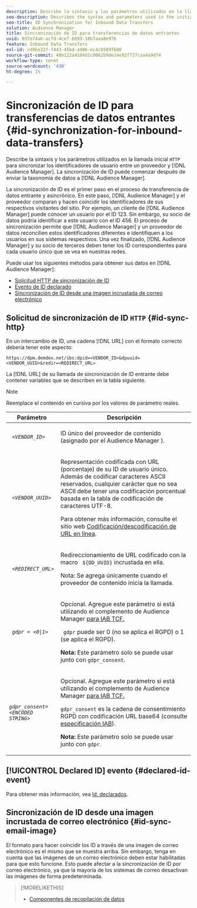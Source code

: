 ```yaml
---
description: Describe la sintaxis y los parámetros utilizados en la llamada HTTP inicial para sincronizar los identificadores de usuario entre un proveedor y un Audience Manager. La sincronización de ID puede comenzar después de enviar la taxonomía de datos al Audience Manager.
seo-description: Describes the syntax and parameters used in the initial HTTP call to synchronize user IDs between a vendor and Audience Manager. ID synchronization can begin after you send your data taxonomy to Audience Manager.
seo-title: ID Synchronization for Inbound Data Transfers
solution: Audience Manager
title: Sincronización de ID para transferencias de datos entrantes
uuid: 037e74a6-acfd-4cef-b693-16b7aaa8e976
feature: Inbound Data Transfers
exl-id: cd9be32f-f443-45bd-a906-ec4c8589f608
source-git-commit: 48b122a4184d1c0662b9de14e92f727caa4a9d74
workflow-type: tm+mt
source-wordcount: '430'
ht-degree: 1%

---
```


# Sincronización de ID para transferencias de datos entrantes {#id-synchronization-for-inbound-data-transfers}

Describe la sintaxis y los parámetros utilizados en la llamada inicial `HTTP` para sincronizar los identificadores de usuario entre un proveedor y [!DNL Audience Manager]. La sincronización de ID puede comenzar después de enviar la taxonomía de datos a [!DNL Audience Manager].

La sincronización de ID es el primer paso en el proceso de transferencia de datos entrante y asincrónico. En este paso, [!DNL Audience Manager] y el proveedor comparan y hacen coincidir los identificadores de sus respectivos visitantes del sitio. Por ejemplo, un cliente de [!DNL Audience Manager] puede conocer un usuario por el ID 123. Sin embargo, su socio de datos podría identificar a este usuario con el ID 456. El proceso de sincronización permite que [!DNL Audience Manager] y un proveedor de datos reconcilien estos identificadores diferentes e identifiquen a los usuarios en sus sistemas respectivos. Una vez finalizado, [!DNL Audience Manager] y su socio de terceros deben tener los ID correspondientes para cada usuario único que se vea en nuestras redes.

Puede usar los siguientes métodos para obtener sus datos en [!DNL Audience Manager]:

* [Solicitud HTTP de sincronización de ID](../../../integration/sending-audience-data/batch-data-transfer-explained/id-sync-http.md#id-sync-http)
* [Evento de ID declarado](../../../integration/sending-audience-data/batch-data-transfer-explained/id-sync-http.md#declared-id-event)
* [Sincronización de ID desde una imagen incrustada de correo electrónico](../../../integration/sending-audience-data/batch-data-transfer-explained/id-sync-http.md#id-sync-email-image)

## Solicitud de sincronización de ID `HTTP` {#id-sync-http}

En un intercambio de ID, una cadena [!DNL URL] con el formato correcto debería tener este aspecto:

```
https://dpm.demdex.net/ibs:dpid=<VENDOR_ID>&dpuuid=<VENDOR_UUID>&redir=<REDIRECT_URL>
```

La [!DNL URL] de su llamada de sincronización de ID entrante debe contener variables que se describen en la tabla siguiente.

>[!NOTE]
>
>Reemplace el contenido en cursiva por los valores de parámetro reales.

<table id="table_EB9F4246E2A34ABB8ED06EA458EB186F"> 
 <thead> 
  <tr> 
   <th colname="col1" class="entry"> Parámetro </th> 
   <th colname="col2" class="entry"> Descripción </th> 
  </tr> 
 </thead>
 <tbody> 
  <tr> 
   <td colname="col1"> <code> <i>&lt;VENDOR_ID&gt;</i> </code> </td> 
   <td colname="col2"> <p>ID único del proveedor de contenido (asignado por el Audience Manager <span class="keyword"> </span>). </p> </td> 
  </tr> 
  <tr> 
   <td colname="col1"> <code> <i>&lt;VENDOR_UUID&gt;</i> </code> </td> 
   <td colname="col2"> <p>Representación codificada con URL (porcentaje) de su ID de usuario único. Además de codificar caracteres ASCII reservados, cualquier carácter que no sea ASCII debe tener una codificación porcentual basada en la tabla de codificación de caracteres UTF-8. </p> <p>Para obtener más información, consulte el sitio web <a href="https://www.url-encode-decode.com" format="http" scope="external"> Codificación/descodificación de URL en línea</a>. </p> </td> 
  </tr> 
  <tr> 
   <td colname="col1"> <code> <i>&lt;REDIRECT_URL&gt;</i> </code> </td> 
   <td colname="col2"> <p>Redireccionamiento de URL codificado con la macro <code> ${DD_UUID}</code> incrustada en ella. </p> <p>Nota: Se agrega únicamente cuando el proveedor de contenido inicia la llamada. </p> </td> 
  </tr> 
  <tr> 
   <td colname="col1"> <code> <i>gdpr = &lt;0|1&gt;</i> </code> </td> 
   <td colname="col2"> <p>Opcional. Agregue este parámetro si está utilizando el complemento de Audience Manager <a href="../../../overview/data-security-and-privacy/aam-iab-plugin.md">para IAB TCF.</a></p> <p><code> gdpr</code> puede ser 0 (no se aplica el RGPD) o 1 (se aplica el RGPD). </p> <p> <b>Nota:</b> Este parámetro solo se puede usar junto con <code>gdpr_consent</code>.</p></td> 
  </tr> 
  <tr> 
   <td colname="col1"> <code><i>gdpr_consent=&lt;ENCODED STRING&gt;</i> </code> </td> 
   <td colname="col2"> <p>Opcional. Agregue este parámetro si está utilizando el complemento de Audience Manager <a href="../../../overview/data-security-and-privacy/aam-iab-plugin.md">para IAB TCF.</a></p> <p><code>gdpr_consent</code> es la cadena de consentimiento RGPD con codificación URL base64 (consulte <a href="https://github.com/InteractiveAdvertisingBureau/GDPR-Transparency-and-Consent-Framework/blob/master/URL-based%20Consent%20Passing_%20Framework%20Guidance.md#specifications" format="http" scope="external"> especificación IAB</a>). </p> <p> <b>Nota:</b> Este parámetro solo se puede usar junto con <code>gdpr</code>.</p> </td> 
  </tr> 
 </tbody> 
</table>

## [!UICONTROL Declared ID] evento {#declared-id-event}

Para obtener más información, vea [Id. declarados](../../../features/declared-ids.md).

## Sincronización de ID desde una imagen incrustada de correo electrónico {#id-sync-email-image}

El formato para hacer coincidir los ID a través de una imagen de correo electrónico es el mismo que se muestra arriba. Sin embargo, tenga en cuenta que las imágenes de un correo electrónico deben estar habilitadas para que esto funcione. Esto puede afectar a la sincronización de ID por correo electrónico, ya que la mayoría de los sistemas de correo desactivan las imágenes de forma predeterminada.

>[!MORELIKETHIS]
>
>* [Componentes de recopilación de datos](../../../reference/system-components/components-data-collection.md)
